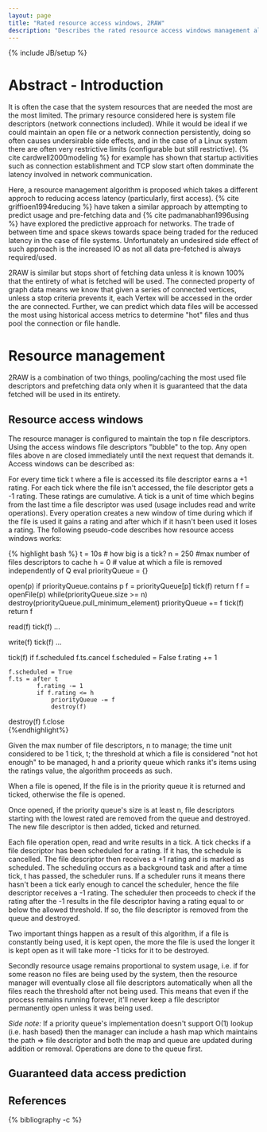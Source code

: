 ```yaml
---
layout: page
title: "Rated resource access windows, 2RAW"
description: "Describes the rated resource access windows management algorithm"
---
```

{% include JB/setup %}

# Abstract - Introduction

It is often the case that the system resources that are needed the most are the most limited. The primary resource considered here is system file descriptors (network connections included). While it would be ideal if we could maintain an open file or a network connection persistently, doing so often causes undersirable side effects, and in the case of a Linux system there are often very restrictive limits (configurable but still restrictive). {% cite cardwell2000modeling %} for example has shown that startup activities such as connection establishment and TCP slow start often domminate the latency involved in network communication.


Here, a resource management algorithm is proposed which takes a different approch to reducing access latency (particularly, first access). {% cite griffioen1994reducing %} have taken a similar approach by attempting to predict usage and pre-fetching data and {% cite padmanabhan1996using %} have explored the predictive approach for networks. The trade of between time and space skews towards space being traded for the reduced latency in the case of file systems. Unfortunately an undesired side effect of such approach is the increased IO as not all data pre-fetched is always required/used.

2RAW is similar but stops short of fetching data unless it is known 100% that the entirety of what is fetched will be used. The connected property of graph data means we know that given a series of connected vertices, unless a stop criteria prevents it, each Vertex will be accessed in the order the are connected. Further, we can predict which data files will be accessed the most using historical access metrics to determine "hot" files and thus pool the connection or file handle.

# Resource management

2RAW is a combination of two things, pooling/caching the most used file descriptors and prefetching data only when it is guaranteed that the data fetched will be used in its entirety. 

## Resource access windows

The resource manager is configured to maintain the top n file descriptors. Using the access windows file descriptors "bubble" to the top. Any open files above n are closed immediately until the next request that demands it. Access windows can be described as:

For every time tick t where a file is accessed its file descriptor earns a +1 rating. For each tick where the file isn't accessed, the file descriptor gets a -1 rating. These ratings are cumulative. A tick is a unit of time which begins from the last time a file descriptor was used (usage includes read and write operations). Every operation creates a new window of time during which if the file is used it gains a rating and after which if it hasn't been used it loses a rating. The following pseudo-code describes how resource access windows works:

{% highlight bash %}
t = 10s # how big is a tick?
n = 250 #max number of files descriptors to cache
h = 0 # value at which a file is removed independently of Q eval
priorityQueue = {}

open(p)
	if priorityQueue.contains p
		f = priorityQueue[p]
		tick(f)
		return f
	f = openFile(p)
	while(priorityQueue.size >= n)
		destroy(priorityQueue.pull_minimum_element)
	priorityQueue += f
	tick(f)	
	return f

read(f)
	tick(f)
	...

write(f)
	tick(f)
	...

tick(f)
	if f.scheduled
	   f.ts.cancel
	   f.scheduled = False
	f.rating += 1	

	f.scheduled = True
	f.ts = after t
			f.rating -= 1
			if f.rating <= h
				priorityQueue -= f
				destroy(f)

destroy(f)
	f.close				
{%endhighlight%}

Given the max number of file descriptors, n to manage; the time unit considered to be 1 tick, t; the threshold at which a file is considered "not hot enough" to be managed, h and a priority queue which ranks it's items using the ratings value, the algorithm proceeds as such. 

When a file is opened, If the file is in the priority queue it is returned and ticked, otherwise the file is opened.

Once opened, if the priority queue's size is at least n, file descriptors starting with the lowest rated are removed from the queue and destroyed. The new file descriptor is then added, ticked and returned.

Each file operation open, read and write results in a tick. 
A tick checks if a file descriptor has been scheduled for a rating. If it has, the schedule is cancelled. The file descriptor then receives a +1 rating and is marked as scheduled.
The scheduling occurs as a background task and after a time tick, t has passed, the scheduler runs. If a scheduler runs it means there hasn't been a tick early enough to cancel the scheduler, hence the file descriptor receives a -1 rating. The scheduler then proceeds to check if the rating after the -1 results in the file descriptor having a rating equal to or below the allowed threshold. If so, the file descriptor is removed from the queue and destroyed.

Two important things happen as a result of this algorithm, if a file is constantly being used, it is kept open, the more the file is used the longer it is kept open as it will take more -1 ticks for it to be destroyed. 

Secondly resource usage remains proportional to system usage, i.e. if for some reason no files are being used by the system, then the resource manager will eventually close all file descriptors automatically when all the files reach the threshold after not being used. This means that even if the process remains running forever, it'll never keep a file descriptor permanently open unless it was being used.

_Side note:_ If a priority queue's implementation doesn't support O(1) lookup (i.e. hash based) then the manager can include a hash map which maintains the path => file descriptor and both the map and queue are updated during addition or removal. Operations are done to the queue first.

## Guaranteed data access prediction


## References

{% bibliography -c %}
